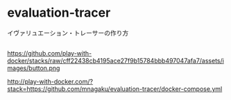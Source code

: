 # evaluation-tracer
イヴァリュエーション・トレーサーの作り方

## 

https://github.com/play-with-docker/stacks/raw/cff22438cb4195ace27f9b15784bbb497047afa7/assets/images/button.png

http://play-with-docker.com/?stack=https://github.com/mnagaku/evaluation-tracer/docker-compose.yml
